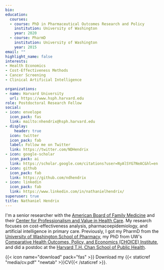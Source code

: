 ```yaml
---
bio: 
education:
  courses:
  - course: PhD in Pharmaceutical Outcomes Research and Policy
    institution: University of Washington
    year: 2020
  - course: PharmD
    institution: University of Washington
    year: 2015
email: ""
highlight_name: false
interests:
- Health Economics
- Cost-Effectiveness Methods 
- Cancer Screening
- Clinical Artificial Intelligence

organizations:
- name: Harvard University
  url: https://www.hsph.harvard.edu
role: Postdoctoral Research Fellow
social:
- icon: envelope
  icon_pack: fas
  link: mailto:nhendrix@hsph.harvard.edu
- display:
    header: true
  icon: twitter
  icon_pack: fab
  label: Follow me on Twitter
  link: https://twitter.com/NDHendrix
- icon: google-scholar
  icon_pack: ai
  link: https://scholar.google.com/citations?user=NyAlSYG7NeAC&hl=en
- icon: github
  icon_pack: fab
  link: https://github.com/ndhendrix
- icon: linkedin
  icon_pack: fab
  link: https://www.linkedin.com/in/nathanielhendrix/
superuser: true
title: Nathaniel Hendrix
---
```


I'm a senior researcher with the [American Board of Family Medicine](https://www.theabfm.org) and their [Center for Professionalism and Value in Health Care](https://professionalismandvalue.org). My research focuses on cost-effectiveness analysis, pharmacoepidemiology, and artificial intelligence in primary care. Previously, I got my PharmD from the [University of Washington School of Pharmacy](https://sop.washington.edu), my PhD from UW's [Comparative Health Outcomes, Policy, and Economics (CHOICE) Institute](https://sop.washington.edu/choice/), and did a postdoc at the [Harvard T.H. Chan School of Public Health](https://www.hsph.harvard.edu).

{{< icon name="download" pack="fas" >}} Download my {{< staticref "media/cv.pdf" "newtab" >}}CV{{< /staticref >}}.
